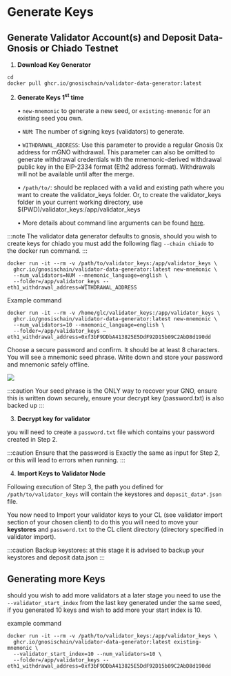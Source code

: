 ---
---

# Generate Keys


## Generate Validator Account(s) and Deposit Data- Gnosis or Chiado Testnet

	 	 	 	

1. **Download Key Generator**


```
cd
docker pull ghcr.io/gnosischain/validator-data-generator:latest

```



2. **Generate Keys 1<sup>st</sup> time**

	• `new-mnemonic` to generate a new seed, or `existing-mnemonic` for an existing seed you own.

	• `NUM`: The number of signing keys (validators) to generate.

	• `WITHDRAWAL_ADDRESS`: Use this parameter to provide a regular Gnosis 0x address for mGNO withdrawal. This parameter can also be omitted to generate withdrawal credentials with the mnemonic-derived withdrawal public key in the EIP-2334 format (Eth2 address format). Withdrawals will not be available until after the merge.

	• `/path/to/`: should be replaced with a valid and existing path where you want to create the validator_keys folder. Or, to create the validator_keys folder in your current working directory, use $(PWD)/validator_keys:/app/validator_keys

	• More details about command line arguments can be found [here](https://github.com/gnosischain/validator-data-generator/).

:::note
The validator data generator defaults to gnosis, should you wish to create keys for chiado you must add the following flag `--chain chiado` to the docker run command. 
:::


```
docker run -it --rm -v /path/to/validator_keys:/app/validator_keys \
  ghcr.io/gnosischain/validator-data-generator:latest new-mnemonic \
  --num_validators=NUM --mnemonic_language=english \
  --folder=/app/validator_keys --eth1_withdrawal_address=WITHDRAWAL_ADDRESS
```
Example command

```
docker run -it --rm -v /home/glc/validator_keys:/app/validator_keys \
  ghcr.io/gnosischain/validator-data-generator:latest new-mnemonic \
  --num_validators=10 --mnemonic_language=english \
  --folder=/app/validator_keys –eth1_withdrawal_address=0xf3bF9DDbA413825E5DdF92D15b09C2AbD8d190dd
```


Choose a secure password and confirm. It should be at least 8 characters. You will see a mnemonic seed phrase. Write down and store your password and mnemonic safely offline.

![](/img/node/mnemonic.png)

:::caution
Your seed phrase is the ONLY way to recover your GNO, ensure this is written down securely, ensure your decrypt key (password.txt) is also backed up
:::

3. **Decrypt key for validator**

you will need to create a `password.txt` file which contains your password created in Step 2. 

:::caution
Ensure that the password is Exactly the same as input for Step 2, or this will lead to errors when running.
::: 



4. **Import Keys to Validator Node**

Following execution of Step 3, the path you defined for `/path/to/validator_keys` will contain the keystores and `deposit_data*.json` file.

You now need to Import your validator keys to your CL (see validator import section of your chosen client) to do this you will need to move your **keystores** and `password.txt` to the CL client directory (directory specified in validator import).

:::caution
Backup keystores: at this stage it is advised to backup your keystores and deposit data.json
:::


## Generating more Keys

should you wish to add more validators at a later stage you need to use the `--validator_start_index` from the last key generated under the same seed, if you generated 10 keys and wish to add more your start index is 10.


example command

```
docker run -it --rm -v /path/to/validator_keys:/app/validator_keys \
  ghcr.io/gnosischain/validator-data-generator:latest existing-mnemonic \
  --validator_start_index=10 --num_validators=10 \
  --folder=/app/validator_keys --eth1_withdrawal_address=0xf3bF9DDbA413825E5DdF92D15b09C2AbD8d190dd
```